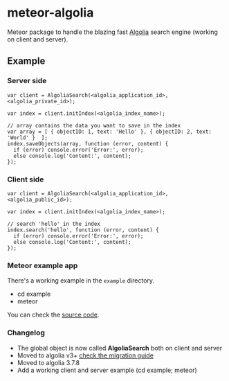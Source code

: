 # meteor-algolia

Meteor package to handle the blazing fast [Algolia](http://algolia.com) search engine (working on client and server).

## Example

### Server side

    var client = AlgoliaSearch(<algolia_application_id>, <algolia_private_id>);

    var index = client.initIndex(<algolia_index_name>);

    // array contains the data you want to save in the index
    var array = [ { objectID: 1, text: 'Hello' }, { objectID: 2, text: 'World' }  ];
    index.saveObjects(array, function (error, content) {
      if (error) console.error('Error:', error);
      else console.log('Content:', content);
    });

### Client side

    var client = AlgoliaSearch(<algolia_application_id>, <algolia_public_id>);

    var index = client.initIndex(<algolia_index_name>);

    // search 'hello' in the index
    index.search('hello', function (error, content) {
      if (error) console.error('Error:', error);
      else console.log('Content:', content);
    });

### Meteor example app

There's a working example in the `example` directory.

- cd example
- meteor

You can check the [source code](https://github.com/acemtp/meteor-algolia/tree/master/example).

### Changelog

- The global object is now called **AlgoliaSearch** both on client and server
- Moved to algolia v3+ [check the migration guide](https://github.com/algolia/algoliasearch-client-js/wiki/Migration-guide-from-2.x.x-to-3.x.x)
- Moved to algolia 3.7.8
- Add a working client and server example (cd example; meteor)
